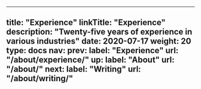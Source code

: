 
---
title: "Experience"
linkTitle: "Experience"
description: "Twenty-five years of experience in various industries"
date: 2020-07-17
weight: 20
type: docs
nav:
    prev:
        label: "Experience"
        url: "/about/experience/"
    up:
        label: "About"
        url: "/about/"
    next:
        label: "Writing"
        url: "/about/writing/"
---
